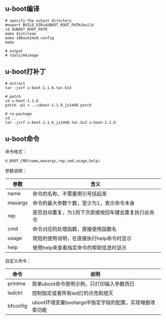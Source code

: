 ## u-boot编译

```
# specify the output directory
#export BUILD_DIR=$UBOOT_ROOT_PATH/build
cd $UBOOT_ROOT_PATH
make distclean
make 100ask24x0_config
make

# output
# tools/mkimage
```


## u-boot打补丁

```
# extract
tar -jxvf u-boot-1.1.6.tar.bz2

# patch
cd u-boot-1.1.6
patch -p1 < ../uboot-1.1.6_jz2440.patch

# re-package
cd ..
tar -jcvf u-boot-1.1.6_jz2440.tar.bz2 u-boot-1.1.6
```


## u-boot命令

命令格式：

```
U_BOOT_CMD(name,maxargs,rep,cmd,usage,help)
```

参数说明：

|参数|含义|
|----|----|
|name|命令的名称，不需要用引号括起来|
|maxargs|命令的最大参数个数，至少为1，表示命令本身|
|rep|是否自动重复，为1则下次直接按回车键会重复执行此命令|
|cmd|命令对应的处理函数，直接使用函数名|
|usage|简短的使用说明，在直接执行help命令时显示|
|help|使用help来查看指定命令的帮助信息时显示|

自定义命令：

|命令|说明|
|----|----|
|printme|简单uboot命令使用示例，只打印输入参数而已|
|ledctrl|控制指定或者所有led灯的点亮和熄灭|
|bfconfig|uboot环境变量bootargs中指定字段的配置，实现增删改查功能|

